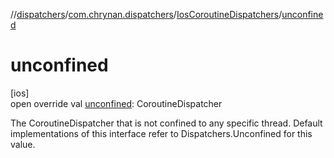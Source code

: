 //[dispatchers](../../../index.md)/[com.chrynan.dispatchers](../index.md)/[IosCoroutineDispatchers](index.md)/[unconfined](unconfined.md)

# unconfined

[ios]\
open override val [unconfined](unconfined.md): CoroutineDispatcher

The CoroutineDispatcher that is not confined to any specific thread. Default implementations of this interface refer to Dispatchers.Unconfined for this value.
